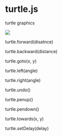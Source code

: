 # turtle.js
turtle graphics


![](https://raw.githubusercontent.com/hellopy/turtle.js/master/preview.gif)


turtle.forward(disatnce)

turtle.backward(distance)

turtle.goto(x, y)

turtle.left(angle)

turtle.right(angle)

turtle.undo()

turtle.penup()

turtle.pendown()

turtle.towards(x, y)

turtle.setDelay(delay)